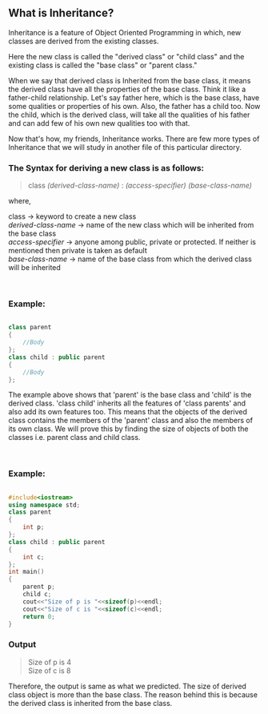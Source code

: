 ## What is Inheritance?

Inheritance is a feature of Object Oriented Programming in which, new classes are derived from the existing classes. 

Here the new class is called the "derived class" or "child class" and the existing class is called the "base class" or "parent class."

When we say that derived class is Inherited from the base class, it means the derived class have all the properties of the base class. Think it like a father-child relationship. 
Let's say father here, which is the base class, have some qualities or properties of his own. Also, the father has a child too. Now the child, which is the derived class, will take all the qualities of his father and can add few of his own new qualities too with that.

Now that's how, my friends, Inheritance works. There are few more types of Inheritance that we will study in another file of this particular directory.

### The Syntax for deriving a new class is as follows:

<!--- Blockquote --->

> class  _(derived-class-name)_  :  _(access-specifier)_  _(base-class-name)_

where, 

class -> keyword to create a new class
<br />
_derived-class-name_ -> name of the new class which will be inherited from the base class
<br />
_access-specifier_ -> anyone among public, private or protected. If neither is mentioned then private is taken as default
<br />
_base-class-name_ -> name of the base class from which the derived class will be inherited

<br />


### Example:

```C++

class parent
{
    //Body
};
class child : public parent
{
    //Body
};

```
The example above shows that 'parent' is the base class and 'child' is the derived class. 'class child' inherits all the features of 'class parents' and also add its own features too.
This means that the objects of the derived class contains the members of the 'parent' class and also the members of its own class. We will prove this by finding the size of objects of both the classes i.e. parent class and child class.

<br />


### Example:

```C++

#include<iostream>
using namespace std;
class parent
{
    int p;
};
class child : public parent
{
    int c;
};
int main()
{
    parent p;
    child c;
    cout<<"Size of p is "<<sizeof(p)<<endl;
    cout<<"Size of c is "<<sizeof(c)<<endl;
    return 0;
}

```
### Output

> Size of p is 4  
> Size of c is 8

Therefore, the output is same as what we predicted. The size of derived class object is more than the base class. The reason behind this is because the derived class is inherited from the base class.





